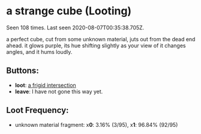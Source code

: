 # a strange cube (Looting)

Seen 108 times. Last seen 2020-08-07T00:35:38.705Z.

a perfect cube, cut from some unknown material, juts out from the dead end ahead. it glows purple, its hue shifting slightly as your view of it changes angles, and it hums loudly.

## Buttons:

- **loot**: [a frigid intersection](a-frigid-intersection-Ntmsnt3.md)
- **leave**: I have not gone this way yet.

## Loot Frequency:

  - unknown material fragment: x**0**: 3.16% (3/95), x**1**: 96.84% (92/95)
